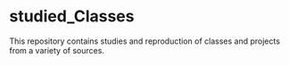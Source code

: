 # studied_Classes

This repository contains studies and reproduction of classes and projects from a variety of sources.
